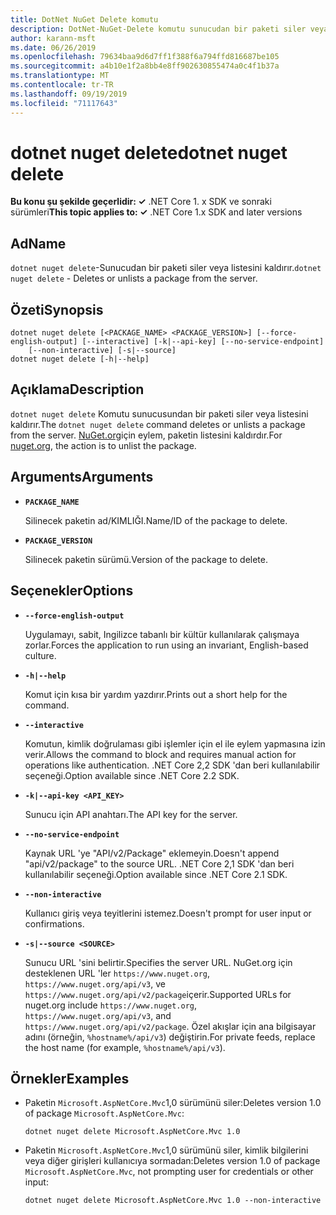```yaml
---
title: DotNet NuGet Delete komutu
description: DotNet-NuGet-Delete komutu sunucudan bir paketi siler veya listesini kaldırır.
author: karann-msft
ms.date: 06/26/2019
ms.openlocfilehash: 79634baa9d6d7ff1f388f6a794ffd816687be105
ms.sourcegitcommit: a4b10e1f2a8bb4e8ff902630855474a0c4f1b37a
ms.translationtype: MT
ms.contentlocale: tr-TR
ms.lasthandoff: 09/19/2019
ms.locfileid: "71117643"
---
```

# <a name="dotnet-nuget-delete"></a><span data-ttu-id="7dbae-103">dotnet nuget delete</span><span class="sxs-lookup"><span data-stu-id="7dbae-103">dotnet nuget delete</span></span>

<span data-ttu-id="7dbae-104">**Bu konu şu şekilde geçerlidir: ✓** .NET Core 1. x SDK ve sonraki sürümleri</span><span class="sxs-lookup"><span data-stu-id="7dbae-104">**This topic applies to: ✓** .NET Core 1.x SDK and later versions</span></span>

<!-- todo: uncomment when all CLI commands are reviewed
[!INCLUDE [topic-appliesto-net-core-all](../../../includes/topic-appliesto-net-core-all.md)]
-->

## <a name="name"></a><span data-ttu-id="7dbae-105">Ad</span><span class="sxs-lookup"><span data-stu-id="7dbae-105">Name</span></span>

<span data-ttu-id="7dbae-106">`dotnet nuget delete`-Sunucudan bir paketi siler veya listesini kaldırır.</span><span class="sxs-lookup"><span data-stu-id="7dbae-106">`dotnet nuget delete` - Deletes or unlists a package from the server.</span></span>

## <a name="synopsis"></a><span data-ttu-id="7dbae-107">Özeti</span><span class="sxs-lookup"><span data-stu-id="7dbae-107">Synopsis</span></span>

```dotnetcli
dotnet nuget delete [<PACKAGE_NAME> <PACKAGE_VERSION>] [--force-english-output] [--interactive] [-k|--api-key] [--no-service-endpoint]
    [--non-interactive] [-s|--source]
dotnet nuget delete [-h|--help]
```

## <a name="description"></a><span data-ttu-id="7dbae-108">Açıklama</span><span class="sxs-lookup"><span data-stu-id="7dbae-108">Description</span></span>

<span data-ttu-id="7dbae-109">`dotnet nuget delete` Komutu sunucusundan bir paketi siler veya listesini kaldırır.</span><span class="sxs-lookup"><span data-stu-id="7dbae-109">The `dotnet nuget delete` command deletes or unlists a package from the server.</span></span> <span data-ttu-id="7dbae-110">[NuGet.org](https://www.nuget.org/)için eylem, paketin listesini kaldırdır.</span><span class="sxs-lookup"><span data-stu-id="7dbae-110">For [nuget.org](https://www.nuget.org/), the action is to unlist the package.</span></span>

## <a name="arguments"></a><span data-ttu-id="7dbae-111">Arguments</span><span class="sxs-lookup"><span data-stu-id="7dbae-111">Arguments</span></span>

* **`PACKAGE_NAME`**

  <span data-ttu-id="7dbae-112">Silinecek paketin ad/KIMLIĞI.</span><span class="sxs-lookup"><span data-stu-id="7dbae-112">Name/ID of the package to delete.</span></span>

* **`PACKAGE_VERSION`**

  <span data-ttu-id="7dbae-113">Silinecek paketin sürümü.</span><span class="sxs-lookup"><span data-stu-id="7dbae-113">Version of the package to delete.</span></span>

## <a name="options"></a><span data-ttu-id="7dbae-114">Seçenekler</span><span class="sxs-lookup"><span data-stu-id="7dbae-114">Options</span></span>

* **`--force-english-output`**

  <span data-ttu-id="7dbae-115">Uygulamayı, sabit, Ingilizce tabanlı bir kültür kullanılarak çalışmaya zorlar.</span><span class="sxs-lookup"><span data-stu-id="7dbae-115">Forces the application to run using an invariant, English-based culture.</span></span>

* **`-h|--help`**

  <span data-ttu-id="7dbae-116">Komut için kısa bir yardım yazdırır.</span><span class="sxs-lookup"><span data-stu-id="7dbae-116">Prints out a short help for the command.</span></span>

* **`--interactive`**

  <span data-ttu-id="7dbae-117">Komutun, kimlik doğrulaması gibi işlemler için el ile eylem yapmasına izin verir.</span><span class="sxs-lookup"><span data-stu-id="7dbae-117">Allows the command to block and requires manual action for operations like authentication.</span></span> <span data-ttu-id="7dbae-118">.NET Core 2,2 SDK 'dan beri kullanılabilir seçeneği.</span><span class="sxs-lookup"><span data-stu-id="7dbae-118">Option available since .NET Core 2.2 SDK.</span></span>

* **`-k|--api-key <API_KEY>`**

  <span data-ttu-id="7dbae-119">Sunucu için API anahtarı.</span><span class="sxs-lookup"><span data-stu-id="7dbae-119">The API key for the server.</span></span>

* **`--no-service-endpoint`**

  <span data-ttu-id="7dbae-120">Kaynak URL 'ye "API/v2/Package" eklemeyin.</span><span class="sxs-lookup"><span data-stu-id="7dbae-120">Doesn't append "api/v2/package" to the source URL.</span></span> <span data-ttu-id="7dbae-121">.NET Core 2,1 SDK 'dan beri kullanılabilir seçeneği.</span><span class="sxs-lookup"><span data-stu-id="7dbae-121">Option available since .NET Core 2.1 SDK.</span></span>

* **`--non-interactive`**

  <span data-ttu-id="7dbae-122">Kullanıcı giriş veya teyitlerini istemez.</span><span class="sxs-lookup"><span data-stu-id="7dbae-122">Doesn't prompt for user input or confirmations.</span></span>

* **`-s|--source <SOURCE>`**

  <span data-ttu-id="7dbae-123">Sunucu URL 'sini belirtir.</span><span class="sxs-lookup"><span data-stu-id="7dbae-123">Specifies the server URL.</span></span> <span data-ttu-id="7dbae-124">NuGet.org için desteklenen URL 'ler `https://www.nuget.org`, `https://www.nuget.org/api/v3`, ve `https://www.nuget.org/api/v2/package`içerir.</span><span class="sxs-lookup"><span data-stu-id="7dbae-124">Supported URLs for nuget.org include `https://www.nuget.org`, `https://www.nuget.org/api/v3`, and `https://www.nuget.org/api/v2/package`.</span></span> <span data-ttu-id="7dbae-125">Özel akışlar için ana bilgisayar adını (örneğin, `%hostname%/api/v3`) değiştirin.</span><span class="sxs-lookup"><span data-stu-id="7dbae-125">For private feeds, replace the host name (for example, `%hostname%/api/v3`).</span></span>

## <a name="examples"></a><span data-ttu-id="7dbae-126">Örnekler</span><span class="sxs-lookup"><span data-stu-id="7dbae-126">Examples</span></span>

* <span data-ttu-id="7dbae-127">Paketin `Microsoft.AspNetCore.Mvc`1,0 sürümünü siler:</span><span class="sxs-lookup"><span data-stu-id="7dbae-127">Deletes version 1.0 of package `Microsoft.AspNetCore.Mvc`:</span></span>

  ```dotnetcli
  dotnet nuget delete Microsoft.AspNetCore.Mvc 1.0
  ```

* <span data-ttu-id="7dbae-128">Paketin `Microsoft.AspNetCore.Mvc`1,0 sürümünü siler, kimlik bilgilerini veya diğer girişleri kullanıcıya sormadan:</span><span class="sxs-lookup"><span data-stu-id="7dbae-128">Deletes version 1.0 of package `Microsoft.AspNetCore.Mvc`, not prompting user for credentials or other input:</span></span>

  ```dotnetcli
  dotnet nuget delete Microsoft.AspNetCore.Mvc 1.0 --non-interactive
  ```
